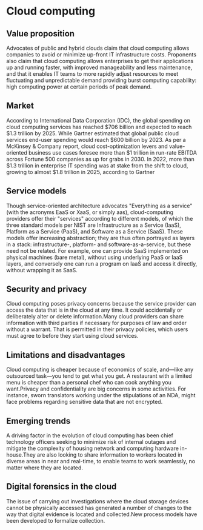 Cloud computing
=====================

Value proposition
--------------
Advocates of public and hybrid clouds claim that cloud computing allows companies to avoid or minimize up-front IT infrastructure costs. Proponents also claim that cloud computing allows enterprises to get their applications up and running faster, with improved manageability and less maintenance, and that it enables IT teams to more rapidly adjust resources to meet fluctuating and unpredictable demand providing burst computing capability: high computing power at certain periods of peak demand.

Market
-----------------
According to International Data Corporation (IDC), the global spending on cloud computing services has reached $706 billion and expected to reach $1.3 trillion by 2025. While Gartner estimated that global public cloud services end-user spending would reach $600 billion by 2023. As per a McKinsey & Company report, cloud cost-optimization levers and value-oriented business use cases foresee more than $1 trillion in run-rate EBITDA across Fortune 500 companies as up for grabs in 2030. In 2022, more than $1.3 trillion in enterprise IT spending was at stake from the shift to cloud, growing to almost $1.8 trillion in 2025, according to Gartner

Service models
------------------
Though service-oriented architecture advocates "Everything as a service" (with the acronyms EaaS or XaaS, or simply aas), cloud-computing providers offer their "services" according to different models, of which the three standard models per NIST are Infrastructure as a Service (IaaS), Platform as a Service (PaaS), and Software as a Service (SaaS). These models offer increasing abstraction; they are thus often portrayed as layers in a stack: infrastructure-, platform- and software-as-a-service, but these need not be related. For example, one can provide SaaS implemented on physical machines (bare metal), without using underlying PaaS or IaaS layers, and conversely one can run a program on IaaS and access it directly, without wrapping it as SaaS.

Security and privacy
----------------------
Cloud computing poses privacy concerns because the service provider can access the data that is in the cloud at any time. It could accidentally or deliberately alter or delete information.Many cloud providers can share information with third parties if necessary for purposes of law and order without a warrant. That is permitted in their privacy policies, which users must agree to before they start using cloud services.

Limitations and disadvantages
--------------------------------
Cloud computing is cheaper because of economics of scale, and—like any outsourced task—you tend to get what you get. A restaurant with a limited menu is cheaper than a personal chef who can cook anything you want.Privacy and confidentiality are big concerns in some activities. For instance, sworn translators working under the stipulations of an NDA, might face problems regarding sensitive data that are not encrypted.

Emerging trends
-----------------
A driving factor in the evolution of cloud computing has been chief technology officers seeking to minimize risk of internal outages and mitigate the complexity of housing network and computing hardware in-house.They are also looking to share information to workers located in diverse areas in near and real-time, to enable teams to work seamlessly, no matter where they are located. 

Digital forensics in the cloud
--------------------------------
The issue of carrying out investigations where the cloud storage devices cannot be physically accessed has generated a number of changes to the way that digital evidence is located and collected.New process models have been developed to formalize collection.